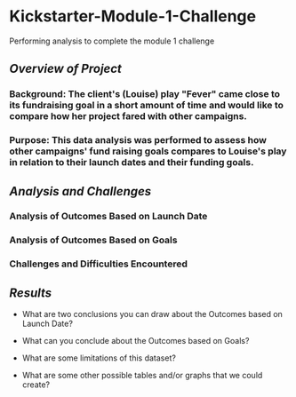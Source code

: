 # Kickstarter-Module-1-Challenge
Performing analysis to complete the module 1 challenge 

## *Overview of Project*

### Background: The client's (Louise) play "Fever" came close to its fundraising goal in a short amount of time and would like to compare how her project fared with other campaigns.

### Purpose: This data analysis was performed to assess how other campaigns' fund raising goals compares to Louise's play in relation to their launch dates and their funding goals.

## *Analysis and Challenges*

### Analysis of Outcomes Based on Launch Date

### Analysis of Outcomes Based on Goals

### Challenges and Difficulties Encountered

## *Results*

- What are two conclusions you can draw about the Outcomes based on Launch Date?

- What can you conclude about the Outcomes based on Goals?

- What are some limitations of this dataset?

- What are some other possible tables and/or graphs that we could create?
